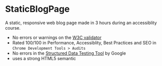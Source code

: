 # StaticBlogPage
A static, responsive web blog page made in 3 hours during an accessiblity course. <br>

* No errors or warnings on the [W3C validator](https://validator.w3.org/nu/?doc=https%3A%2F%2Ftoutsurlefrontend.netlify.com%2F) <br>
* Rated 100/100 in Performance, Accessiblity, Best Practices and SEO in <code>Chrome Development Tools > Audits</code>
* No errors in the [Structured Data Testing Tool](https://search.google.com/structured-data/testing-tool/u/0/?hl=fr#url=toutsurlefrontend.netlify.com) by Google <br> 
* uses a strong HTML5 semantic
